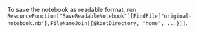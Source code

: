 To save the notebook as readable format, run ``ResourceFunction["SaveReadableNotebook"][FindFile["original-notebook.nb"],FileNameJoin[{$RootDirectory, "home", ...}]]``.
